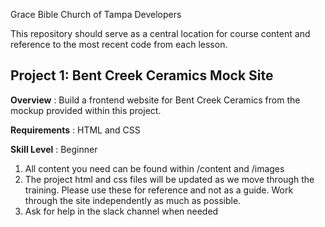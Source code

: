 Grace Bible Church of Tampa Developers

This repository should serve as a central location for course content and reference to the most recent code from each lesson.

Project 1: Bent Creek Ceramics Mock Site
-----------------------------------------

<strong>Overview</strong> : Build a frontend website for Bent Creek Ceramics from the mockup provided within this project.

<strong>Requirements</strong> : HTML and CSS

<strong>Skill Level</strong> : Beginner

1. All content you need can be found within /content and /images
2. The project html and css files will be updated as we move through the training. Please use these for reference and not as a guide. Work through the site independently as much as possible.
3. Ask for help in the slack channel when needed
